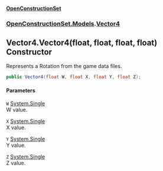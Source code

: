 #### [OpenConstructionSet](index 'index')
### [OpenConstructionSet.Models](index#OpenConstructionSet_Models 'OpenConstructionSet.Models').[Vector4](zA17UDSwA7W6ghyYo5XyCQ 'OpenConstructionSet.Models.Vector4')
## Vector4.Vector4(float, float, float, float) Constructor
Represents a Rotation from the game data files.  
```csharp
public Vector4(float W, float X, float Y, float Z);
```
#### Parameters
<a name='OpenConstructionSet_Models_Vector4_Vector4(float_float_float_float)_W'></a>
`W` [System.Single](https://docs.microsoft.com/en-us/dotnet/api/System.Single 'System.Single')  
W value.
  
<a name='OpenConstructionSet_Models_Vector4_Vector4(float_float_float_float)_X'></a>
`X` [System.Single](https://docs.microsoft.com/en-us/dotnet/api/System.Single 'System.Single')  
X value.
  
<a name='OpenConstructionSet_Models_Vector4_Vector4(float_float_float_float)_Y'></a>
`Y` [System.Single](https://docs.microsoft.com/en-us/dotnet/api/System.Single 'System.Single')  
Y value.
  
<a name='OpenConstructionSet_Models_Vector4_Vector4(float_float_float_float)_Z'></a>
`Z` [System.Single](https://docs.microsoft.com/en-us/dotnet/api/System.Single 'System.Single')  
Z value.
  
